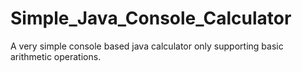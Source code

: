 # Simple_Java_Console_Calculator

A very simple console based java calculator only supporting basic arithmetic operations.

